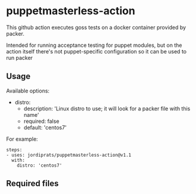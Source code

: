 # puppetmasterless-action

This github action executes goss tests on a docker container provided by packer. 

Intended for running acceptance testing for puppet modules, but on the action itself there's not puppet-specific configuration so it can be used to run packer

## Usage

Available options:

* distro:
  - description: 'Linux distro to use; it will look for a packer file with this name'
  - required: false
  - default: 'centos7'

For example:

```
steps:
- uses: jordiprats/puppetmasterless-action@v1.1
  with:
    distro: 'centos7'
```

## Required files

